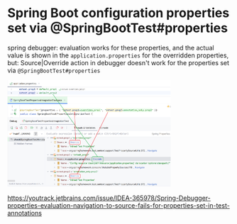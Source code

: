 # Spring Boot configuration properties set via @SpringBootTest#properties

spring debugger:
evaluation works for these properties, and the actual value is shown in the `application.properties`
for the overridden properties, but:
 Source|Override action in debugger doesn't work for the properties set via `@SpringBootTest#properties`

![img.png](img.png)


https://youtrack.jetbrains.com/issue/IDEA-365978/Spring-Debugger-properties-evaluation-navigation-to-source-fails-for-properties-set-in-test-annotations
